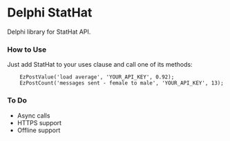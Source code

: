 Delphi StatHat
==============

Delphi library for StatHat API.

### How to Use

Just add StatHat to your uses clause and call one of its methods:

```delphi
    EzPostValue('load average', 'YOUR_API_KEY', 0.92);
    EzPostCount('messages sent - female to male', 'YOUR_API_KEY', 13);
```

### To Do

- Async calls
- HTTPS support
- Offline support
